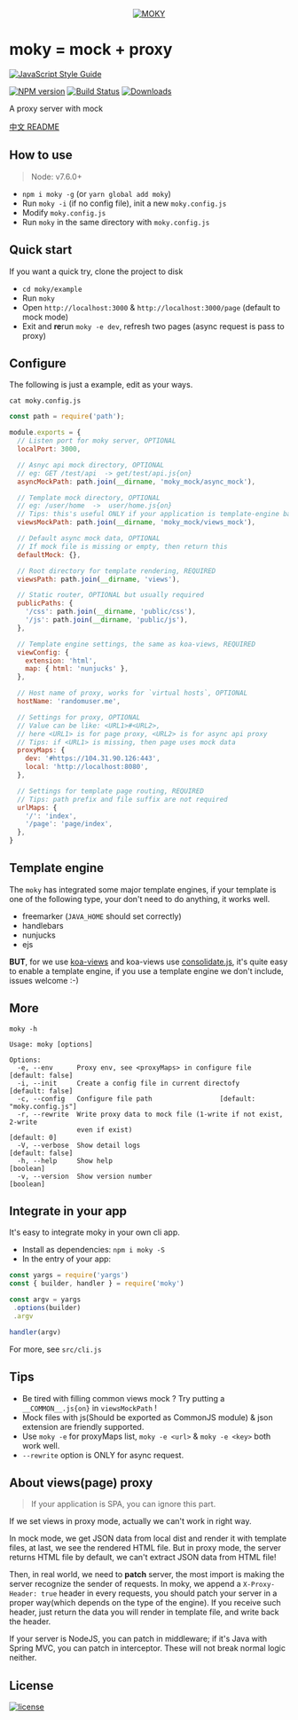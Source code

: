 <p align="center">
  <a href="#">
    <img alt="MOKY" src="https://cloud.githubusercontent.com/assets/2230882/22627374/0f829552-ebfd-11e6-90ba-b785434d2800.png"/>
  </a>
</p>

# moky = mock + proxy

[![JavaScript Style Guide](https://cdn.rawgit.com/feross/standard/master/badge.svg)](https://github.com/feross/standard)

[![NPM version][npm-image]][npm-url] [![Build Status][travis-image]][travis-url]  [![Downloads][downloads-image]][npm-url]

A proxy server with mock

[中文 README](README-zh_CN.md)

## How to use

> Node: v7.6.0+

 - `npm i moky -g` (or `yarn global add moky`)
 - Run `moky -i` (if no config file), init a new `moky.config.js`
 - Modify `moky.config.js`
 - Run `moky` in the same directory with `moky.config.js`

## Quick start

If you want a quick try, clone the project to disk

 - `cd moky/example`
 - Run `moky`
 - Open `http://localhost:3000` & `http://localhost:3000/page` (default to mock mode)
 - Exit and **re**run `moky -e dev`, refresh two pages (async request is pass to proxy)

## Configure

The following is just a example, edit as your ways.

`cat moky.config.js`

```javascript
const path = require('path');

module.exports = {
  // Listen port for moky server, OPTIONAL
  localPort: 3000,

  // Asnyc api mock directory, OPTIONAL
  // eg: GET /test/api  -> get/test/api.js{on}
  asyncMockPath: path.join(__dirname, 'moky_mock/async_mock'),

  // Template mock directory, OPTIONAL
  // eg: /user/home  ->  user/home.js{on}
  // Tips: this's useful ONLY if your application is template-engine based
  viewsMockPath: path.join(__dirname, 'moky_mock/views_mock'),

  // Default async mock data, OPTIONAL
  // If mock file is missing or empty, then return this
  defaultMock: {},

  // Root directory for template rendering, REQUIRED
  viewsPath: path.join(__dirname, 'views'),

  // Static router, OPTIONAL but usually required
  publicPaths: {
    '/css': path.join(__dirname, 'public/css'),
    '/js': path.join(__dirname, 'public/js'),
  },

  // Template engine settings, the same as koa-views, REQUIRED
  viewConfig: {
    extension: 'html',
    map: { html: 'nunjucks' },
  },

  // Host name of proxy, works for `virtual hosts`, OPTIONAL
  hostName: 'randomuser.me',

  // Settings for proxy, OPTIONAL
  // Value can be like: <URL1>#<URL2>,
  // here <URL1> is for page proxy, <URL2> is for async api proxy
  // Tips: if <URL1> is missing, then page uses mock data
  proxyMaps: {
    dev: '#https://104.31.90.126:443',
    local: 'http://localhost:8080',
  },

  // Settings for template page routing, REQUIRED
  // Tips: path prefix and file suffix are not required
  urlMaps: {
    '/': 'index',
    '/page': 'page/index',
  },
}
```

## Template engine

The `moky` has integrated some major template engines, if your template is one of the following type, your don't need to do anything, it works well.

  - freemarker (`JAVA_HOME` should set correctly)
  - handlebars
  - nunjucks
  - ejs

**BUT**, for we use [koa-views](https://github.com/queckezz/koa-views) and koa-views use [consolidate.js](https://github.com/tj/consolidate.js), it's quite easy to enable a template engine, if you use a template engine we don't include, issues welcome :-)

## More

`moky -h`
```text
Usage: moky [options]

Options:
  -e, --env      Proxy env, see <proxyMaps> in configure file   [default: false]
  -i, --init     Create a config file in current directofy      [default: false]
  -c, --config   Configure file path                 [default: "moky.config.js"]
  -r, --rewrite  Write proxy data to mock file (1-write if not exist, 2-write
                 even if exist)                                     [default: 0]
  -V, --verbose  Show detail logs                               [default: false]
  -h, --help     Show help                                             [boolean]
  -v, --version  Show version number                                   [boolean]
```

## Integrate in your app

It's easy to integrate moky in your own cli app.

 - Install as dependencies: `npm i moky -S`
 - In the entry of your app:
 ```javascript
const yargs = require('yargs')
const { builder, handler } = require('moky')

const argv = yargs
  .options(builder)
  .argv

handler(argv)
 ```
For more, see `src/cli.js`

## Tips

 - Be tired with filling common views mock ? Try putting a `__COMMON__.js{on}` in `viewsMockPath` !
 - Mock files with js(Should be exported as CommonJS module) & json extension are friendly supported.
 - Use `moky -e` for proxyMaps list, `moky -e <url>` & `moky -e <key>` both work well.
 - `--rewrite` option is ONLY for async request.

## About views(page) proxy

> If your application is SPA, you can ignore this part.

If we set views in proxy mode, actually we can't work in right way.

In mock mode, we get JSON data from local dist and render it with template files, at last, we see the rendered HTML file. But in proxy mode, the server returns HTML file by default, we can't extract JSON data from HTML file!

Then, in real world, we need to **patch** server, the most import is making the server recognize the sender of requests. In moky, we append a `X-Proxy-Header: true` header in every requests, you should patch your server in a proper way(which depends on the type of the engine). If you receive such header, just return the data you will render in template file, and write back the header.

If your server is NodeJS, you can patch in middleware; if it's Java with Spring MVC, you can patch in interceptor. These will not break normal logic neither.

## License
[![license][license-image]][license-url]


[downloads-image]: https://img.shields.io/npm/dm/moky.svg

[npm-url]: https://npmjs.org/package/moky
[npm-image]: https://img.shields.io/npm/v/moky.svg

[travis-url]: https://travis-ci.org/int64ago/moky
[travis-image]: https://img.shields.io/travis/int64ago/moky.svg

[license-url]: https://github.com/int64ago/moky/blob/master/LICENSE
[license-image]: https://img.shields.io/github/license/int64ago/moky.svg

[style-url]: https://github.com/airbnb/javascript
[style-image]: https://img.shields.io/badge/code%20style-airbnb-brightgreen.svg
